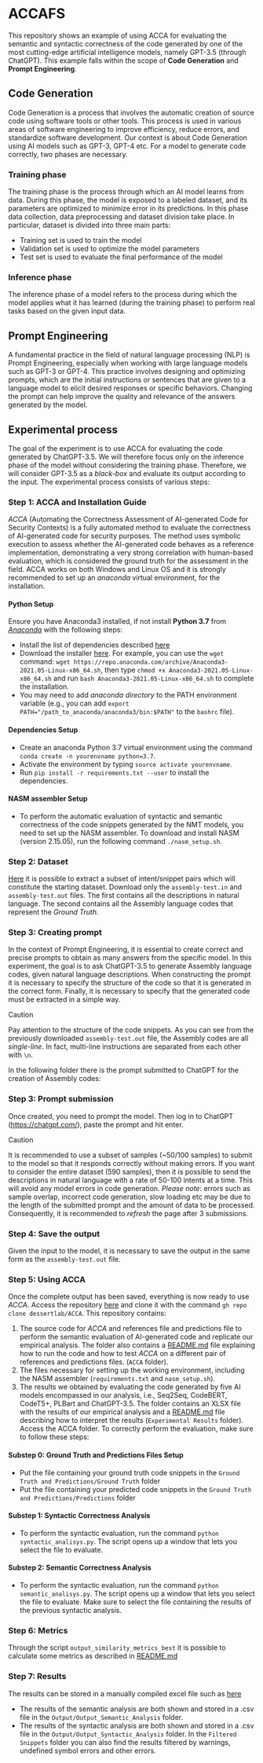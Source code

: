# ACCAFS

This repository shows an example of using ACCA for evaluating the semantic and syntactic correctness of the code generated by one of the most cutting-edge artificial intelligence models, namely GPT-3.5 (through ChatGPT).
This example falls within the scope of **Code Generation** and **Prompt Engineering**. 

## Code Generation

Code Generation is a process that involves the automatic creation of source code using software tools or other tools. This process is used in various areas of software engineering to improve efficiency, reduce errors, and standardize software development. Our context is about Code Generation using AI models such as GPT-3, GPT-4 etc. For a model to generate code correctly, two phases are necessary. 

### Training phase

The training phase is the process through which an AI model learns from data. During this phase, the model is exposed to a labeled dataset, and its parameters are optimized to minimize error in its predictions. In this phase data collection, data preprocessing and dataset division take place. In particular, dataset is divided into three main parts: 
* Training set is used to train the model
* Validation set is used to optimize the model parameters
* Test set is used to evaluate the final performance of the model

### Inference phase

The inference phase of a model refers to the process during which the model applies what it has learned (during the training phase) to perform real tasks based on the given input data.

## Prompt Engineering

A fundamental practice in the field of natural language processing (NLP) is Prompt Engineering, especially when working with large language models such as GPT-3 or GPT-4.
This practice involves designing and optimizing prompts, which are the initial instructions or sentences that are given to a language model to elicit desired responses or specific behaviors. Changing the prompt can help improve the quality and relevance of the answers generated by the model.

## Experimental process

The goal of the experiment is to use ACCA for evaluating the code generated by ChatGPT-3.5. We will therefore focus only on the inference phase of the model without considering the training phase. Therefore, we will consider GPT-3.5 as a *black-box* and evaluate its output according to the input. 
The experimental process consists of various steps:

### Step 1: ACCA and Installation Guide

*ACCA* (Automating the Correctness Assessment of AI-generated Code for Security Contexts) is a fully automated method to evaluate the correctness of AI-generated code for security purposes. The method uses symbolic execution to assess whether the AI-generated code behaves as a reference implementation, demonstrating a very strong correlation with human-based evaluation, which is considered the ground truth for the assessment in the field.
ACCA works on both Windows and Linux OS and it is strongly recommended to set up an *anaconda* virtual environment, for the installation.

#### Python Setup

Ensure you have Anaconda3 installed, if not install **Python 3.7** from [*Anaconda*](https://www.anaconda.com) with the following steps:
* Install the list of dependencies described [here](https://docs.anaconda.com/anaconda/install/linux/)
* Download the installer [here](https://repo.anaconda.com/archive/). For example, you can use the `wget` command: `wget https://repo.anaconda.com/archive/Anaconda3-2021.05-Linux-x86_64.sh`, then type `chmod +x Anaconda3-2021.05-Linux-x86_64.sh` and run `bash Anaconda3-2021.05-Linux-x86_64.sh` to complete the installation.
* You may need to add *anaconda directory* to the PATH environment variable (e.g., you can add `export PATH="/path_to_anaconda/anaconda3/bin:$PATH"` to the `bashrc` file).

#### Dependencies Setup

* Create an anaconda Python 3.7 virtual environment using the command ``conda create -n yourenvname python=3.7``.  
* Activate the environment by typing ``source activate yourenvname``.
* Run ``pip install -r requirements.txt --user`` to install the dependencies.

#### NASM assembler Setup

* To perform the automatic evaluation of syntactic and semantic correctness of the code snippets generated by the NMT models, you need to set up the NASM assembler. To download and install NASM (version 2.15.05), run the following command `./nasm_setup.sh`.

### Step 2: Dataset

[Here](https://github.com/dessertlab/ESCAPE/tree/main/datasets/shellcode_ia32_extended) it is possible to extract a subset of intent/snippet pairs which will constitute the starting dataset. Download only the `assembly-test.in` and `assembly-test.out` files. The first contains all the descriptions in natural language. The second contains all the Assembly language codes that represent the *Ground Truth*.

### Step 3: Creating prompt

In the context of Prompt Engineering, it is essential to create correct and precise prompts to obtain as many answers from the specific model. In this experiment, the goal is to ask ChatGPT-3.5 to generate Assembly language codes, given natural language descriptions. When constructing the prompt it is necessary to specify the structure of the code so that it is generated in the correct form. Finally, it is necessary to specify that the generated code must be extracted in a simple way.

> [!CAUTION]
> Pay attention to the structure of the code snippets. As you can see from the previously downloaded `assembly-test.out` file, the Assembly codes are all *single-line*. In fact, multi-line instructions are separated from each other with `\n`.

In the following folder there is the prompt submitted to ChatGPT for the creation of Assembly codes:

### Step 3: Prompt submission

Once created, you need to prompt the model. Then log in to ChatGPT (https://chatgpt.com/), paste the prompt and hit enter.


> [!CAUTION]
> It is recommended to use a subset of samples (~50/100 samples) to submit to the model so that it responds correctly without making errors. If you want to consider the entire dataset (590 samples), then it is possible to send the descriptions in natural language with a rate of 50-100 intents at a time. This will avoid any model errors in code generation. 
*Please note*: errors such as sample overlap, incorrect code generation, slow loading etc may be due to the length of the submitted prompt and the amount of data to be processed. Consequently, it is recommended to *refresh* the page after 3 submissions.

### Step 4: Save the output

Given the input to the model, it is necessary to save the output in the same form as the `assembly-test.out` file.

### Step 5: Using ACCA

Once the complete output has been saved, everything is now ready to use *ACCA*. Access the repository [here](https://github.com/dessertlab/ACCA/tree/main) and clone it with the command `gh repo clone dessertlab/ACCA`. 
This repository contains:
1. The source code for *ACCA* and references file and predictions file to perform the semantic evaluation of AI-generated code and replicate our empirical analysis. The folder also contains a [README.md](https://github.com/dessertlab/ACCA/blob/main/ACCA/README.md) file explaining how to run the code and how to test *ACCA* on a different pair of references and predictions files. (``ACCA`` folder).
2. The files necessary for setting up the working environment, including the NASM assembler (``requirements.txt`` and ``nasm_setup.sh``).
3. The results we obtained by evaluating the code generated by five AI models encompassed in our analysis, i.e., Seq2Seq, CodeBERT, CodeT5+, PLBart and ChatGPT-3.5. The folder contains an XLSX file with the results of our empirical analysis and a [README.md](https://github.com/dessertlab/ACCA/blob/main/Experimental%20Results/README.md) file describing how to interpret the results (``Experimental Results`` folder).
Access the ACCA folder. To correctly perform the evaluation, make sure to follow these steps:

#### Substep 0: Ground Truth and Predictions Files Setup

* Put the file containing your ground truth code snippets in the ``Ground Truth and Predictions/Ground Truth`` folder
* Put the file containing your predicted code snippets in the ``Ground Truth and Predictions/Predictions`` folder

#### Substep 1: Syntactic Correctness Analysis
	
* To perform the syntactic evaluation, run the command ``python syntactic_analisys.py``. The script opens up a window that lets you select the file to evaluate. 

#### Substep 2: Semantic Correctness Analysis 

* To perform the syntactic evaluation, run the command ``python semantic_analisys.py``. The script opens up a window that lets you select the file to evaluate. Make sure to select the file containing the results of the previous syntactic analysis.

### Step 6: Metrics

Through the script `` output_similarity_metrics_best `` it is possible to calculate some metrics as described in [README.md](https://github.com/dessertlab/ACCA/blob/main/Experimental%20Results/README.md)

### Step 7: Results

The results can be stored in a manually compiled excel file such as [here](https://github.com/dessertlab/ACCA/blob/main/Experimental%20Results/Results.xlsx)
* The results of the semantic analysis are both shown and stored in a .csv file in the ``Output/Output_Semantic_Analysis`` folder.
* The results of the syntactic analysis are both shown and stored in a .csv file in the ``Output/Output_Syntactic_Analysis`` folder. In the ``Filtered Snippets`` folder you can also find the results filtered by warnings, undefined symbol errors and other errors.

















